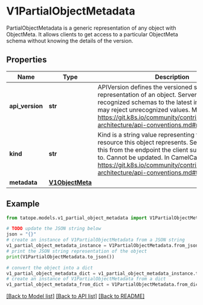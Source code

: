 # V1PartialObjectMetadata

PartialObjectMetadata is a generic representation of any object with ObjectMeta. It allows clients to get access to a particular ObjectMeta schema without knowing the details of the version.

## Properties

Name | Type | Description | Notes
------------ | ------------- | ------------- | -------------
**api_version** | **str** | APIVersion defines the versioned schema of this representation of an object. Servers should convert recognized schemas to the latest internal value, and may reject unrecognized values. More info: https://git.k8s.io/community/contributors/devel/sig-architecture/api-conventions.md#resources | [optional] 
**kind** | **str** | Kind is a string value representing the REST resource this object represents. Servers may infer this from the endpoint the client submits requests to. Cannot be updated. In CamelCase. More info: https://git.k8s.io/community/contributors/devel/sig-architecture/api-conventions.md#types-kinds | [optional] 
**metadata** | [**V1ObjectMeta**](V1ObjectMeta.md) |  | [optional] 

## Example

```python
from tatope.models.v1_partial_object_metadata import V1PartialObjectMetadata

# TODO update the JSON string below
json = "{}"
# create an instance of V1PartialObjectMetadata from a JSON string
v1_partial_object_metadata_instance = V1PartialObjectMetadata.from_json(json)
# print the JSON string representation of the object
print(V1PartialObjectMetadata.to_json())

# convert the object into a dict
v1_partial_object_metadata_dict = v1_partial_object_metadata_instance.to_dict()
# create an instance of V1PartialObjectMetadata from a dict
v1_partial_object_metadata_from_dict = V1PartialObjectMetadata.from_dict(v1_partial_object_metadata_dict)
```
[[Back to Model list]](../README.md#documentation-for-models) [[Back to API list]](../README.md#documentation-for-api-endpoints) [[Back to README]](../README.md)


